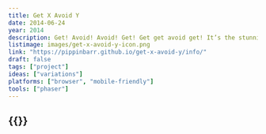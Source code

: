 ```yaml
---
title: Get X Avoid Y
date: 2014-06-24
year: 2014
description: Get! Avoid! Avoid! Get! Get get avoid get! It’s the stunning culmination of every game you’ve ever played! You don’t have to like it but you can’t avoid it! Got it?!
listimage: images/get-x-avoid-y-icon.png
link: "https://pippinbarr.github.io/get-x-avoid-y/info/"
draft: false
tags: ["project"]
ideas: ["variations"]
platforms: ["browser", "mobile-friendly"]
tools: ["phaser"]
---
```


## {{<param title >}}
